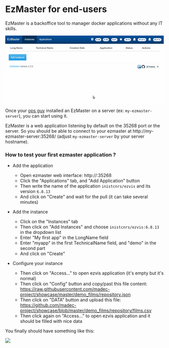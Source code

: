 # EzMaster for end-users

EzMaster is a backoffice tool to manager docker applications without any IT skills.

![ezmaster demo](/doc/anim3.gif)

Once your [ops guy](OPERATION.md) installed an EzMaster on a server (ex: `my-ezmaster-server`), you can start using it.

EzMaster is a web application listening by default on the 35268 port or the server. So you should be able to connect to your ezmaster at http://my-ezmaster-server:35268/ (adjust `my-ezmaster-server` by your server hostname).

### How to test your first ezmaster application ?

* Add the application

  * Open ezmaster web interface: http://<Your ezmaster server IP>:35268
  * Click the "Applications" tab, and "Add Application" button
  * Then write the name of the application `inistcnrs/ezvis` and its version `6.8.13`
  * And click on "Create" and wait for the pull (it can take several minutes)

* Add the instance

  * Click on the "Instances" tab
  * Then click on "Add Instances" and choose `inistcnrs/ezvis:6.8.13` in the dropdown list
  * Enter "My first app" in the LongName field
  * Enter "myapp" in the first TechnicalName field, and "demo" in the second part
  * And click on "Create"

* Configure your instance
  * Then click on "Access..." to open ezvis application (it's empty but it's normal)
  * Then click on "Config" button and copy/past this file content: https://raw.githubusercontent.com/madec-project/showcase/master/demo_films/repository.json
  * Then click on "DATA" button and upload this file: https://github.com/madec-project/showcase/blob/master/demo_films/repository/films.csv
  * Then click again on "Access..." to open ezvis application and it should be filled with nice data

You finally should have something like this:

<img src="https://github.com/Inist-CNRS/ezmaster/blob/db46dccc532c3567b822f4f934b7cead0f4642f8/doc/ezvis_doc.png" height="250" />

